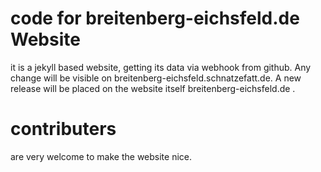 # code for breitenberg-eichsfeld.de Website

it is a jekyll based website, getting its data via webhook from github. Any change will be visible on breitenberg-eichsfeld.schnatzefatt.de. A new release will be placed on the website itself breitenberg-eichsfeld.de .

# contributers 

are very welcome to make the website nice.
